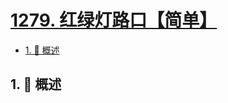 # [1279. 红绿灯路口【简单】](https://github.com/tnotesjs/TNotes.leetcode/tree/main/notes/1279.%20%E7%BA%A2%E7%BB%BF%E7%81%AF%E8%B7%AF%E5%8F%A3%E3%80%90%E7%AE%80%E5%8D%95%E3%80%91)

<!-- region:toc -->

- [1. 📝 概述](#1--概述)

<!-- endregion:toc -->

## 1. 📝 概述
